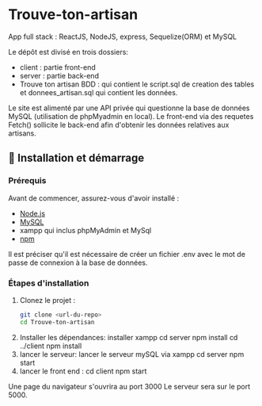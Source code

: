 # Trouve-ton-artisan
App full stack : ReactJS, NodeJS, express, Sequelize(ORM) et MySQL

Le dépôt est divisé en trois dossiers:
- client : partie front-end
- server : partie back-end
- Trouve ton artisan BDD : qui contient le script.sql de creation des tables et donnees_artisan.sql qui contient les données.


Le site est alimenté par une API privée qui questionne la base de données MySQL (utilisation de phpMyadmin en local).
Le front-end via des requetes Fetch() sollicite le back-end afin d'obtenir les données relatives aux artisans.

## 🚀 Installation et démarrage

### Prérequis

Avant de commencer, assurez-vous d'avoir installé :
- [Node.js](https://nodejs.org/)
- [MySQL](https://www.mysql.com/)
- xampp qui inclus phpMyAdmin et MySql
- [npm](https://www.npmjs.com/)

Il est préciser qu'il est nécessaire de créer un fichier .env avec le mot de passe de connexion à la base de données.

### Étapes d'installation

1. Clonez le projet :
     ```sh
     git clone <url-du-repo>
     cd Trouve-ton-artisan
2. Installer les dépendances:
    installer xampp
    cd server
    npm install
    cd ../client
    npm install
3. lancer le serveur:
   lancer le serveur mySQL via xampp
   cd server
   npm start
4. lancer le front end :
   cd client
   npm start

Une page du navigateur s'ouvrira au port 3000
Le serveur sera sur le port 5000.



